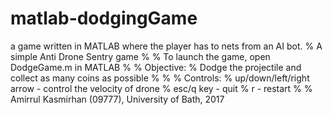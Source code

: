 # matlab-dodgingGame
a game written in MATLAB where the player has to nets from an AI bot.
% A simple Anti Drone Sentry game
%
% To launch the game, open DodgeGame.m in MATLAB
%
% Objective:
% Dodge the projectile and collect as many coins as possible
%
% % Controls:
% up/down/left/right arrow - control the velocity of drone
% esc/q key - quit
%  r - restart
%
% Amirrul Kasmirhan (09777), University of Bath, 2017
